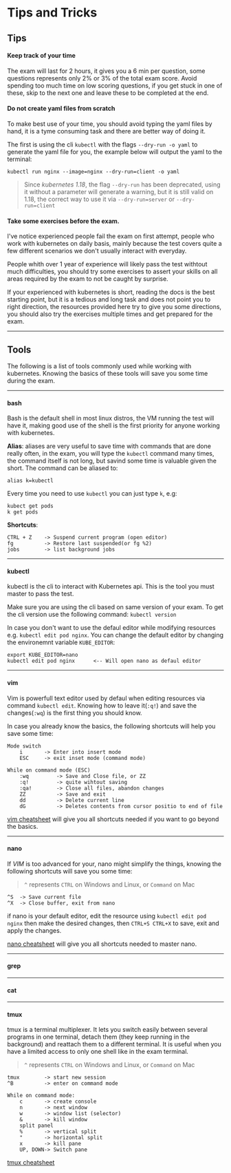 # Tips and Tricks

## Tips

####  Keep track of your time
The exam will last for 2 hours, it gives you a 6 min per question, some questions represents only 2% or 3% of the total exam score. Avoid spending too much time on low scoring questions, if you get stuck in one of these, skip to the next one and leave these to be completed at the end.

####  Do not create yaml files from scratch
To make best use of your time, you should avoid typing the yaml files by hand, it is a tyme consuming task and there are better way of doing it. 

The first is using the cli `kubectl` with the flags `--dry-run -o yaml` to generate the yaml file for you, the example below will output the yaml to the terminal: 
```
kubectl run nginx --image=nginx --dry-run=client -o yaml
```
> Since *kubernetes 1.18*, the flag `--dry-run` has been deprecated, using it without a parameter will generate a warning, but it is still valid on 1.18, the correct way to use it via `--dry-run=server` or `--dry-run=client`

#### Take some exercises before the exam. 

I've notice experienced people fail the exam on first attempt, people who work with kubernetes on daily basis, mainly because the test covers quite a few different scenarios we don't usually interact with everyday.

People whith over 1 year of experience will likely pass the test withtout much difficulties, you should try some exercises to assert your skills on all areas required by the exam to not be caught by surprise.

If your experienced with kubernetes is short, reading the docs is the best starting point, but it is a tedious and long task and does not point you to right direction, the resources provided here try to give you some directions, you should also try the exercises multiple times and get prepared for the exam.

---
## Tools

The following is a list of tools commonly used while working with kubernetes. Knowing the basics of these tools will save you some time during the exam.

---
#### bash

Bash is the default shell in most linux distros, the VM running the test will have it, making good use of the shell is the first priority for anyone working with kubernetes.

**Alias**:
aliases are very useful to save time with commands that are done really often, in the exam, you will type the `kubectl` command many times, the command itself is not long, but savind some time is valuable given the short. The command can be aliased to:

`alias k=kubectl`

Every time you need to use `kubectl` you can just type `k`, e.g:

``` 
kubect get pods
k get pods
```

**Shortcuts**:

    CTRL + Z    -> Suspend current program (open editor)
    fg          -> Restore last suspended(or fg %2)
    jobs        -> list background jobs


---
#### kubectl

kubectl is the cli to interact with Kubernetes api. This is the tool you must master to pass the test. 

Make sure you are using the cli based on same version of your exam. To get the cli version use the following command: `kubectl version`

In case you don't want to use the defaul editor while modifying resources e.g. `kubectl edit pod nginx`. You can change the default editor by changing the environemnt variable `KUBE_EDITOR`:

``` 
export KUBE_EDITOR=nano 
kubectl edit pod nginx      <-- Will open nano as defaul editor
```


---
#### vim

Vim is powerfull text editor used by defaul when editing resources via command `kubectl edit`. Knowing how to leave it(`:q!`) and save the changes(`:wq`) is the first thing you should know.

In case you already know the basics, the following shortcuts will help you save some time:

    Mode switch
        i       -> Enter into insert mode 
        ESC     -> exit inset mode (command mode)

    While on command mode (ESC)
        :wq         -> Save and Close file, or ZZ
        :q!         -> quite wihtout saving
        :qa!        -> Close all files, abandon changes
        ZZ          -> Save and exit
        dd          -> Delete current line
        dG          -> Deletes contents from cursor positio to end of file

[vim cheatsheet](https://devhints.io/vim) will give you all shortcuts needed if you want to go beyond the basics.

---
#### nano

If *VIM* is too advanced for your, nano might simplify the things, knowing the following shortcuts will save you some time:

> `^` represents `CTRL` on Windows and Linux, or `Command` on Mac

    ^S  -> Save current file
    ^X  -> Close buffer, exit from nano

if nano is your default editor, edit the resource using `kubectl edit pod nginx` then make the desired changes, then `CTRL+S CTRL+X` to save, exit and apply the changes.

[nano cheatsheet](https://www.nano-editor.org/dist/latest/cheatsheet.html) will give you all shortcuts needed to master nano.

---
#### grep

---
#### cat

---
#### tmux

tmux is a terminal multiplexer. It lets you switch easily between several programs in one terminal, detach them (they keep running in the background) and reattach them to a different terminal. It is useful when you have a limited access to only one shell like in the exam terminal.

> `^` represents `CTRL` on Windows and Linux, or `Command` on Mac

    tmux        -> start new session
    ^B          -> enter on command mode

    While on command mode:
        c       -> create console
        n       -> next window
        w       -> window list (selector)
        &       -> kill window
        split panel
        %       -> vertical split
        "       -> horizontal split
        x       -> kill pane
        UP, DOWN-> Switch pane

[tmux cheatsheet](https://gist.github.com/MohamedAlaa/2961058)